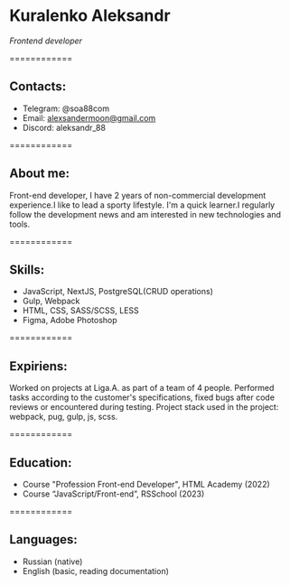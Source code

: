 # Kuralenko Aleksandr
*Frontend developer*

============
## Contacts:

- Telegram: @soa88com
- Email: alexsandermoon@gmail.com
- Discord: aleksandr_88

============
## About me:

Front-end developer, I have 2 years of non-commercial development experience.I like to lead a sporty lifestyle. I'm a quick learner.I regularly follow the development news and am interested in new technologies and tools. 

============
## Skills:

- JavaScript, NextJS, PostgreSQL(CRUD operations)
- Gulp, Webpack
- HTML, CSS, SASS/SCSS, LESS
- Figma, Adobe Photoshop

============
## Expiriens:

Worked on projects at Liga.A. as part of a team of 4 people. Performed tasks according to the customer's specifications, fixed bugs after code reviews or encountered during testing. Project stack used in the project: webpack, pug, gulp, js, scss.

============
## Education:

- Course "Profession Front-end Developer", HTML Academy (2022)
- Course “JavaScript/Front-end”, RSSchool (2023)

============
## Languages:

- Russian (native)
- English (basic, reading documentation)

